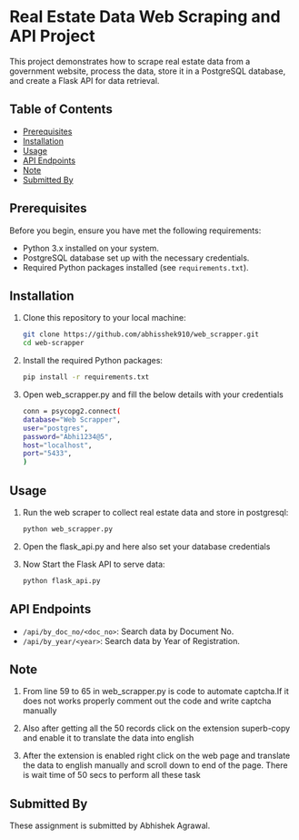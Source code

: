 # Real Estate Data Web Scraping and API Project

This project demonstrates how to scrape real estate data from a government website, process the data, store it in a PostgreSQL database, and create a Flask API for data retrieval.

## Table of Contents
- [Prerequisites](#prerequisites)
- [Installation](#installation)
- [Usage](#usage)
- [API Endpoints](#api-endpoints)
- [Note](#note)
- [Submitted By](#submission)


## Prerequisites

Before you begin, ensure you have met the following requirements:

- Python 3.x installed on your system.
- PostgreSQL database set up with the necessary credentials.
- Required Python packages installed (see `requirements.txt`).

## Installation

1. Clone this repository to your local machine:

   ```bash
   git clone https://github.com/abhisshek910/web_scrapper.git
   cd web-scrapper

2. Install the required Python packages:

   ```bash
   pip install -r requirements.txt

   ```
3. Open web_scrapper.py and fill the below details with your credentials

    ```bash
    conn = psycopg2.connect(
    database="Web Scrapper",
    user="postgres",
    password="Abhi1234@5",
    host="localhost",
    port="5433",
   ) 
    ```

## Usage
1. Run the web scraper to collect real estate data and store in postgresql:

    ```bash
    python web_scrapper.py

    ```
2. Open the flask_api.py and here also set your database credentials

3. Now Start the Flask API to serve data:

    ```bash
    python flask_api.py

    ```

## API Endpoints

- `/api/by_doc_no/<doc_no>`: Search data by Document No.
- `/api/by_year/<year>`: Search data by Year of Registration.


## Note

1.  From line 59 to 65 in web_scrapper.py is code to automate captcha.If it does not works properly comment out the code and write captcha manually

2. Also after getting all the 50 records click on the extension superb-copy and enable it to translate the data into english

3. After the extension is enabled right click on the web page and translate the data to english manually and scroll down to end of the page. There is wait time of 50 secs to perform all these task

## Submitted By

These assignment is submitted by Abhishek Agrawal.